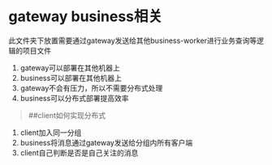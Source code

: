 # gateway business相关  
此文件夹下放置需要通过gateway发送给其他business-worker进行业务查询等逻辑的项目文件  
1. gateway可以部署在其他机器上  
2. business可以部署在其他机器上  
3. gateway不会有压力，所以不需要分布式处理  
4. business可以分布式部署提高效率  

>##client如何实现分布式  
1. client加入同一分组  
2. business将消息通过gateway发送给分组内所有客户端  
3. client自己判断是否是自己关注的消息